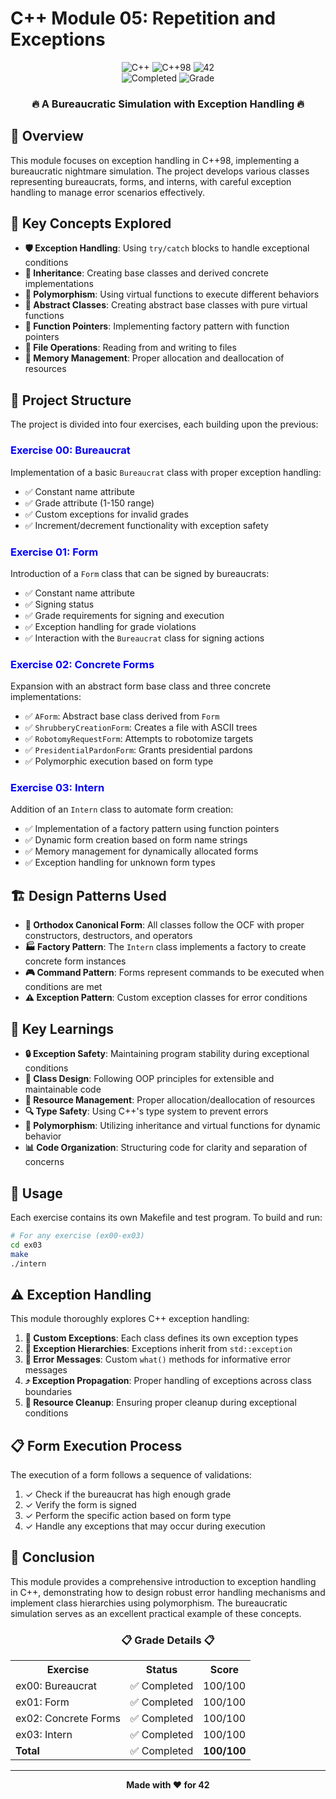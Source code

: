 # C++ Module 05: Repetition and Exceptions

<div align="center">
  <img src="https://img.shields.io/badge/language-C++-blue.svg?style=for-the-badge&logo=c%2B%2B" alt="C++">
  <img src="https://img.shields.io/badge/standard-C++98-orange.svg?style=for-the-badge&logo=c%2B%2B" alt="C++98">
  <img src="https://img.shields.io/badge/school-42-green.svg?style=for-the-badge" alt="42">
  <br>
  <img src="https://img.shields.io/badge/status-completed-brightgreen.svg?style=for-the-badge" alt="Completed">
  <img src="https://img.shields.io/badge/grade-100%2F100-success.svg?style=for-the-badge" alt="Grade">
</div>

<div align="center">
  <h3>🔥 A Bureaucratic Simulation with Exception Handling 🔥</h3>
</div>

## 📑 Overview

This module focuses on exception handling in C++98, implementing a bureaucratic nightmare simulation. The project develops various classes representing bureaucrats, forms, and interns, with careful exception handling to manage error scenarios effectively.

## 🌟 Key Concepts Explored

- **🛡️ Exception Handling**: Using `try/catch` blocks to handle exceptional conditions
- **🧱 Inheritance**: Creating base classes and derived concrete implementations
- **🔄 Polymorphism**: Using virtual functions to execute different behaviors
- **🧩 Abstract Classes**: Creating abstract base classes with pure virtual functions
- **🎯 Function Pointers**: Implementing factory pattern with function pointers
- **📂 File Operations**: Reading from and writing to files
- **🧠 Memory Management**: Proper allocation and deallocation of resources

## 📁 Project Structure

The project is divided into four exercises, each building upon the previous:

### <span style="color:blue">Exercise 00: Bureaucrat</span>

Implementation of a basic `Bureaucrat` class with proper exception handling:

- ✅ Constant name attribute
- ✅ Grade attribute (1-150 range)
- ✅ Custom exceptions for invalid grades
- ✅ Increment/decrement functionality with exception safety

### <span style="color:blue">Exercise 01: Form</span>

Introduction of a `Form` class that can be signed by bureaucrats:

- ✅ Constant name attribute
- ✅ Signing status
- ✅ Grade requirements for signing and execution
- ✅ Exception handling for grade violations
- ✅ Interaction with the `Bureaucrat` class for signing actions

### <span style="color:blue">Exercise 02: Concrete Forms</span>

Expansion with an abstract form base class and three concrete implementations:

- ✅ `AForm`: Abstract base class derived from `Form`
- ✅ `ShrubberyCreationForm`: Creates a file with ASCII trees
- ✅ `RobotomyRequestForm`: Attempts to robotomize targets
- ✅ `PresidentialPardonForm`: Grants presidential pardons
- ✅ Polymorphic execution based on form type

### <span style="color:blue">Exercise 03: Intern</span>

Addition of an `Intern` class to automate form creation:

- ✅ Implementation of a factory pattern using function pointers
- ✅ Dynamic form creation based on form name strings
- ✅ Memory management for dynamically allocated forms
- ✅ Exception handling for unknown form types

## 🏗️ Design Patterns Used

- **📘 Orthodox Canonical Form**: All classes follow the OCF with proper constructors, destructors, and operators
- **🏭 Factory Pattern**: The `Intern` class implements a factory to create concrete form instances
- **🎮 Command Pattern**: Forms represent commands to be executed when conditions are met
- **⚠️ Exception Pattern**: Custom exception classes for error conditions

## 🧠 Key Learnings

- **🔒 Exception Safety**: Maintaining program stability during exceptional conditions
- **📝 Class Design**: Following OOP principles for extensible and maintainable code
- **💼 Resource Management**: Proper allocation/deallocation of resources
- **🔍 Type Safety**: Using C++'s type system to prevent errors
- **🔄 Polymorphism**: Utilizing inheritance and virtual functions for dynamic behavior
- **📊 Code Organization**: Structuring code for clarity and separation of concerns

## 🚀 Usage

Each exercise contains its own Makefile and test program. To build and run:

```bash
# For any exercise (ex00-ex03)
cd ex03
make
./intern
```

## ⚠️ Exception Handling

This module thoroughly explores C++ exception handling:

1. **🛑 Custom Exceptions**: Each class defines its own exception types
2. **🌲 Exception Hierarchies**: Exceptions inherit from `std::exception`
3. **💬 Error Messages**: Custom `what()` methods for informative error messages
4. **⤴️ Exception Propagation**: Proper handling of exceptions across class boundaries
5. **🧹 Resource Cleanup**: Ensuring proper cleanup during exceptional conditions

## 📋 Form Execution Process

The execution of a form follows a sequence of validations:

1. ✓ Check if the bureaucrat has high enough grade
2. ✓ Verify the form is signed
3. ✓ Perform the specific action based on form type
4. ✓ Handle any exceptions that may occur during execution

## 🏁 Conclusion

This module provides a comprehensive introduction to exception handling in C++, demonstrating how to design robust error handling mechanisms and implement class hierarchies using polymorphism. The bureaucratic simulation serves as an excellent practical example of these concepts.

<div align="center">
  <h3>📋 Grade Details 📋</h3>
  <table>
    <tr>
      <th>Exercise</th>
      <th>Status</th>
      <th>Score</th>
    </tr>
    <tr>
      <td>ex00: Bureaucrat</td>
      <td>✅ Completed</td>
      <td>100/100</td>
    </tr>
    <tr>
      <td>ex01: Form</td>
      <td>✅ Completed</td>
      <td>100/100</td>
    </tr>
    <tr>
      <td>ex02: Concrete Forms</td>
      <td>✅ Completed</td>
      <td>100/100</td>
    </tr>
    <tr>
      <td>ex03: Intern</td>
      <td>✅ Completed</td>
      <td>100/100</td>
    </tr>
    <tr>
      <td><strong>Total</strong></td>
      <td>✅ Completed</td>
      <td><strong>100/100</strong></td>
    </tr>
  </table>
</div>

---

<div align="center">
  <b>Made with ❤️ for 42</b>
</div>
